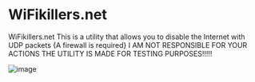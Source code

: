 # WiFikillers.net
WiFikillers.net This is a utility that allows you to disable the Internet with UDP packets {A firewall is required}  I AM NOT RESPONSIBLE FOR YOUR ACTIONS THE UTILITY IS MADE FOR TESTING PURPOSES!!!!!

![image](https://github.com/user-attachments/assets/fb303b83-65e1-4af1-8a1a-fa95b79e5115)

